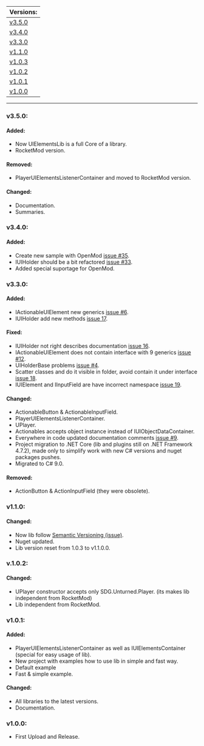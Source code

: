 | Versions: |
| - |
| [v3.5.0](#v350) |
| [v3.4.0](#v340) |
| [v3.3.0](#v330) |
| [v1.1.0](#v110) |
| [v1.0.3](#v103) |
| [v1.0.2](#v102) |
| [v1.0.1](#v101) |
| [v1.0.0](#v100) |

---

### v3.5.0:
#### Added:
* Now UIElementsLib is a full Core of a library.
* RocketMod version.

#### Removed:
* PlayerUIElementsListenerContainer and moved to RocketMod version.

#### Changed:
* Documentation.
* Summaries.

### v3.4.0:
#### Added: 
* Create new sample with OpenMod [issue #35](https://github.com/sunnamed434/UIElementsUnturned/issues/35).
* IUIHolder should be a bit refactored [issue #33](https://github.com/sunnamed434/UIElementsUnturned/issues/33).
* Added special suportage for OpenMod.

### v3.3.0:
#### Added: 
* IActionableUIElement new generics [issue #6](https://github.com/sunnamed434/UIElementsUnturned/issues/6).
* IUIHolder add new methods [issue 17](https://github.com/sunnamed434/UIElementsUnturned/issues/17).

#### Fixed:
* IUIHolder not right describes documentation [issue 16](https://github.com/sunnamed434/UIElementsUnturned/issues/16).
* IActionableUIElement does not contain interface with 9 generics  [issue #12](https://github.com/sunnamed434/UIElementsUnturned/issues/12).
* UIHolderBase problems [issue #4](https://github.com/sunnamed434/UIElementsUnturned/issues/4).
* Scatter classes and do it visible in folder, avoid contain it under interface [issue 18](https://github.com/sunnamed434/UIElementsUnturned/issues/18).
* IUIElement and IInputField are have incorrect namespace [issue 19](https://github.com/sunnamed434/UIElementsUnturned/issues/19).

#### Changed: 
* ActionableButton & ActionableInputField.
* PlayerUIElementsListenerContainer.
* UPlayer.
* Actionables accepts object instance instead of IUIObjectDataContainer.
* Everywhere in code updated documentation comments [issue #9](https://github.com/sunnamed434/UIElementsUnturned/issues/9).
* Project migration to .NET Core (lib and plugins still on .NET Framework 4.7.2), made only to simplify work with new C# versions and nuget packages pushes.
* Migrated to C# 9.0.

#### Removed:
* ActionButton & ActionInputField (they were obsolete).

### v1.1.0:
#### Changed: 
* Now lib follow [Semantic Versioning (issue)](https://github.com/sunnamed434/UIElementsUnturned/issues/7).
* Nuget updated.
* Lib version reset from 1.0.3 to v1.1.0.0.

### v.1.0.2:
#### Changed:
* UPlayer constructor accepts only SDG.Unturned.Player. (its makes lib independent from RocketMod)
* Lib independent from RocketMod.

### v1.0.1:
#### Added: 
* PlayerUIElementsListenerContainer as well as IUIElementsContainer (special for easy usage of lib).
* New project with examples how to use lib in simple and fast way.
* Default example
* Fast & simple example.

#### Changed:
* All libraries to the latest versions.
* Documentation.

### v1.0.0:
* First Upload and Release.
